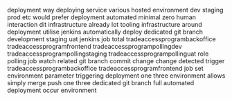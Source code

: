 deployment way deploying service various hosted environment dev staging prod etc would prefer deployment automated minimal zero human interaction dit infrastructure already lot tooling infrastructure around deployment utilise jenkins automatically deploy dedicated git branch development staging uat jenkins job total tradeaccessprogrambackoffice tradeaccessprogramfrontend tradeaccessprogrampollingdev tradeaccessprogrampollingstaging tradeaccessprogrampollinguat role polling job watch related git branch commit change change detected trigger tradeaccessprogrambackoffice tradeaccessprogramfrontend job set environment parameter triggering deployment one three environment allows simply merge push one three dedicated git branch full automated deployment occur environment